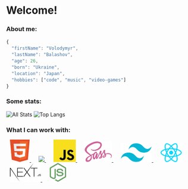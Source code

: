 # Welcome!

### About me:

```javascript
{
  "firstName": "Volodymyr",
  "lastName": "Balashov",
  "age": 26,
  "born": "Ukraine",
  "location": "Japan",
  "hobbies": ["code", "music", "video-games"]
}
```

### Some stats:

![All Stats](https://github-readme-stats-axpwmfcg3.vercel.app/api?username=devildoctor27&bg_color=171717&title_color=DA0037&text_color=EDEDED&icon_color=444444&show_icons=true&include_all_commits=true&count_private=true&hide=contribs)
![Top Langs](https://github-readme-stats.vercel.app/api/top-langs/?username=devildoctor27&bg_color=171717&title_color=DA0037&text_color=EDEDED&icon_color=444444&layout=compact&card_width=445)

### What I can work with:

<div alight="left">
<a style="margin: 10px" href="https://developer.mozilla.org/en-US/docs/Web/HTML" style="text-decoration:none" 
>
  <img src="./icons/html.svg" height="60"
  />
</a>
<a style="margin: 10px" href="https://developer.mozilla.org/en-US/docs/Web/CSS" style="text-decoration:none" 
>
  <img src="./icons/css.svg" height="60"
  />
</a>
<a style="margin: 10px" href="https://developer.mozilla.org/en-US/docs/Web/JavaScript" style="text-decoration:none" 
>
  <img src="./icons/js.svg" height="60"
  />
</a>
<a style="margin: 10px" href="https://sass-lang.com/documentation" style="text-decoration:none" 
>
  <img src="./icons/sass.svg" height="55"
  />
</a>
<a style="margin: 10px" href="https://tailwindcss.com/docs/installation" style="text-decoration:none" 
>
  <img src="./icons/tailwind-css.svg" height="50"
  />
</a>
<a style="margin: 10px" href="https://reactjs.org/docs/getting-started.html" style="text-decoration:none"
 >
  <img src="./icons/react-js.svg" height="50"
   />
</a>
<a style="margin: 10px" href="https://nextjs.org/docs/getting-started" style="text-decoration:none" 
>
  <img src="./icons/nextjs.svg" height="50"
  />
</a>
<a style="margin: 10px" href="https://nodejs.org/en/docs/" style="text-decoration:none" 
>
  <img src="./icons/node-js.svg" height="50"
   />
</a>
</div>

